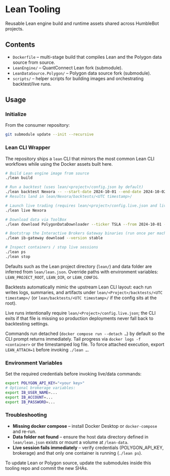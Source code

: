 # Lean Tooling

Reusable Lean engine build and runtime assets shared across HumbleBot projects.

## Contents
- `Dockerfile` – multi-stage build that compiles Lean and the Polygon data source from source.
- `LeanEngine/` – QuantConnect Lean fork (submodule).
- `LeanDataSource.Polygon/` – Polygon data source fork (submodule).
- `scripts/` – helper scripts for building images and orchestrating backtest/live runs.

## Usage

### Initialize
From the consumer repository:

```bash
git submodule update --init --recursive
```

### Lean CLI Wrapper

The repository ships a `lean` CLI that mirrors the most common Lean CLI workflows while using the Docker assets built here.

```bash
# Build Lean engine image from source
./lean build

# Run a backtest (uses lean/<project>/config.json by default)
./lean backtest Nexora -- --start-date 2024-10-01 --end-date 2024-10-02
# Results land in lean/Nexora/backtests/<UTC timestamp>/

# Launch live trading (requires lean/<project>/config.live.json and live env vars)
./lean live Nexora

# Download data via ToolBox
./lean download PolygonDataDownloader --ticker TSLA --from 2024-10-01 --to 2024-10-02 --resolution Minute

# Bootstrap the Interactive Brokers Gateway binaries (run once per machine)
./lean ib-gateway download --version stable

# Inspect containers / stop live sessions
./lean ps
./lean stop
```

Defaults such as the Lean project directory (`lean/`) and data folder are inferred from `lean/lean.json`. Override paths with environment variables: `LEAN_PROJECT_ROOT`, `LEAN_DIR`, or `LEAN_CONFIG`.

Backtests automatically mimic the upstream Lean CLI layout: each run writes logs, summaries, and artifacts under `lean/<Project>/backtests/<UTC timestamp>/` (or `lean/backtests/<UTC timestamp>/` if the config sits at the root).

Live runs intentionally require `lean/<Project>/config.live.json`; the CLI exits if that file is missing so production deployments never fall back to backtesting settings.

Commands run detached (`docker compose run --detach …`) by default so the CLI prompt returns immediately. Tail progress via `docker logs -f <container>` or the timestamped log file. To force attached execution, export `LEAN_ATTACH=1` before invoking `./lean …`.

### Environment Variables

Set the required credentials before invoking live/data commands:

```bash
export POLYGON_API_KEY="<your key>"
# Optional brokerage variables:
export IB_USER_NAME=...
export IB_ACCOUNT=...
export IB_PASSWORD=...
```

### Troubleshooting

- **Missing docker compose** – install Docker Desktop or `docker-compose` and re-run.
- **Data folder not found** – ensure the host data directory defined in `lean/lean.json` exists or mount a volume at `/lean-data`.
- **Live session fails immediately** – verify credentials (POLYGON_API_KEY, brokerage) and that only one container is running (`./lean ps`).

To update Lean or Polygon source, update the submodules inside this tooling repo and commit the new SHAs.
